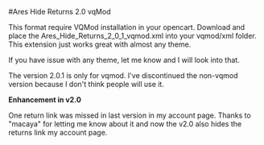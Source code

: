 #Ares Hide Returns 2.0 vqMod



This format require VQMod installation in your opencart. Download and place the Ares_Hide_Returns_2_0_1_vqmod.xml into your vqmod/xml folder. This extension just works great with almost any theme.

If you have issue with any theme, let me know and I will look into that.

The version 2.0.1 is only for vqmod. I've discontinued the non-vqmod version because I don't think people will use it.

**Enhancement in v2.0**


One return link was missed in last version in my account page. Thanks to "macaya" for letting me know about it and now the v2.0 also hides the returns link my account page.
